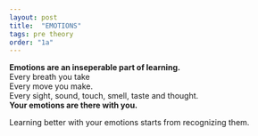 ```yaml
---
layout: post
title:  "EMOTIONS"
tags: pre theory
order: "1a"
---
```


**Emotions are an inseperable part of learning.**  
Every breath you take  
Every move you make.  
Every sight, sound, touch, smell, taste and thought.  
**Your emotions are there with you.**  

Learning better with your emotions starts from recognizing them.

